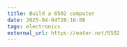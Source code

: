 ```yaml
---
title: Build a 6502 computer
date: 2025-04-04T20:16:00
tags: electronics
external_url: https://eater.net/6502
---
```



